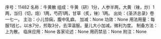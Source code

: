序号：11482
名称：牛黄散
组成：牛黄（研）1分，人参半两，大黄（锉，炒）1两，当归（切，焙）1两，芍药1两，甘草（炙，锉）1两。
出处：《圣济总录》卷一七一。
主治：小儿惊痫，腹中乳癖。
加减：None
功效：None
用法用量：每服1钱匕，以水7分，煎取3分，去滓温服。量儿大小加减。微利为度。
制备方法：上为散。
临床应用：None
各家论述：None
用药禁忌：None
附注：None
